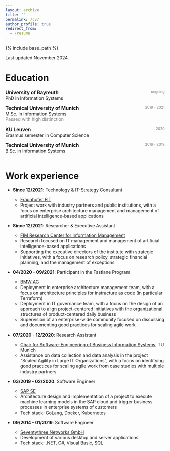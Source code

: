 ```yaml
---
layout: archive
title: ""
permalink: /cv/
author_profile: true
redirect_from:
  - /resume
---
```


{% include base_path %}

<!-- Taken from Yann Dubois https://github.com/YannDubs/YannDubs.github.io/blob/master/_pages/cv.md -->

Last updated November 2024.

Education
======
<!-- PhD -->
<div style="display:flex;">
  <div style="flex:4;">
    <p style="margin:0px">
      <b style="font-size: 110%;">University of Bayreuth</b>
      <span style="float:right; font-size:80%; color:#7a7a7a;">ongoing</span>
    </p>
    PhD in Information Systems
  </div>
</div>
<hr style="height:1em; margin:0em; visibility:hidden;" />

<!-- MSc -->
<div style="display:flex;">
  <div style="flex:4;">
    <p style="margin:0px">
      <b style="font-size: 110%;">Technical University of Munich</b>
      <span style="float:right; font-size:80%; color:#7a7a7a;">2019 - 2021</span>
    </p>
    M.Sc. in Information Systems
    <div style="color:#7a7a7a">
      Passed with high distinction
    </div>
  </div>
</div>
<hr style="height:1em; margin:0em; visibility:hidden;" />

<!-- Erasmus -->
<div style="display:flex;">
  <div style="flex:4;">
    <p style="margin:0px">
      <b style="font-size: 110%;">KU Leuven</b>
      <span style="float:right; font-size:80%; color:#7a7a7a;">2020</span>
    </p>
    Erasmus semester in Computer Science
  </div>
</div>
<hr style="height:1em; margin:0em; visibility:hidden;" />

<!-- BSc -->
<div style="display:flex;">
  <div style="flex:4;">
    <p style="margin:0px">
      <b style="font-size: 110%;">Technical University of Munich</b>
      <span style="float:right; font-size:80%; color:#7a7a7a;">2016 - 2019</span>
    </p>
    B.Sc. in Information Systems
  </div>
</div>
<hr style="height:1em; margin:0em; visibility:hidden;" />

Work experience
======
* __Since 12/2021__: Technology & IT-Strategy Consultant
  * [Fraunhofer FIT](https://www.wi.fit.fraunhofer.de)
  * Project work with industry partners and public institutions, with a focus on enterprise architecture management and management of artificial intelligence-based applications

* __Since 12/2021__: Researcher & Executive Assistant
  * [FIM Research Center for Information Management](https://www.fim-rc.de)
  * Research focused on IT management and management of artificial intelligence-based applications
  * Supporting the executive directors of the institute with strategic initiatives, with a focus on research policy, strategic financial planning, and the management of exceptions

* __04/2020 - 09/2021__: Participant in the Fastlane Program
  * [BMW AG](https://www.bmw.de)
  * Deployment in enterprise architecture management team, with a focus on architecture principles for instracture as code (in particular Terraform)
  * Deployment in IT governance team, with a focus on the design of an approach to align project-centered initiatives with the organizational structures of product-centered daily business
  * Supervision of an enterprise-wide community focused on discussing and documenting good practices for scaling agile work

* __07/2020 - 12/2020__: Research Assistant
  * [Chair for Software-Engineering of Business Information Systems](https://wwwmatthes.in.tum.de), TU Munich
  * Assistance on data collection and data analysis in the project "Scaled Agility in Large IT Organizations", with a focus on identifying good practices for scaling agile work from case studies with multiple industry partners
  
* __03/2019 - 02/2020__: Software Engineer
  * [SAP SE](https://www.sap.com)
  * Architecture design and implementation of a project to execute machine learning models in the SAP cloud and trigger business processes in enterprise systems of customers
  * Tech stack: GoLang, Docker, Kubernetes

* __09/2014 - 01/2019__: Software Engineer
  * [Seventythree Networks GmbH](https://73s.de)
  * Development of various desktop and server applications
  * Tech stack: .NET, C#, Visual Basic, SQL
